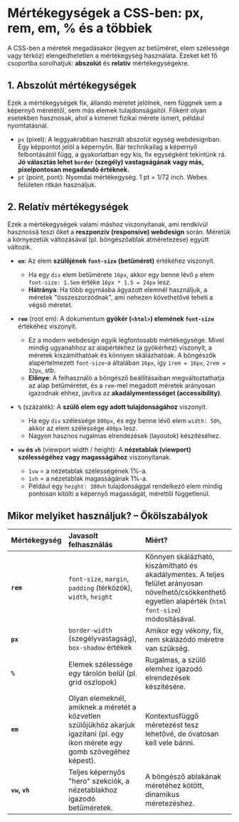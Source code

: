 # Mértékegységek a CSS-ben: px, rem, em, % és a többiek

A CSS-ben a méretek megadásakor (legyen az betűméret, elem szélessége vagy térköz) elengedhetetlen a mértékegység használata. Ezeket két fő csoportba sorolhatjuk: **abszolút** és **relatív** mértékegységekre.

## 1. Abszolút mértékegységek

Ezek a mértékegységek fix, állandó méretet jelölnek, nem függnek sem a képernyő méretétől, sem más elemek tulajdonságaitól. Főként olyan esetekben hasznosak, ahol a kimenet fizikai mérete ismert, például nyomtatásnál.

* `px` (pixel): A leggyakrabban használt abszolút egység webdesignban. Egy képpontot jelöl a képernyőn. Bár technikailag a képernyő felbontásától függ, a gyakorlatban egy kis, fix egységként tekintünk rá. **Jó választás lehet `border` (szegély) vastagságának vagy más, pixelpontosan megadandó értéknek.**
* `pt` (point, pont): Nyomdai mértékegység. 1 pt = 1/72 inch. Webes felületen ritkán használjuk.

## 2. Relatív mértékegységek

Ezek a mértékegységek valami máshoz viszonyítanak, ami rendkívül hasznossá teszi őket a **reszponzív (responsive) webdesign** során. Méretük a környezetük változásával (pl. böngészőablak átméretezése) együtt változik.

* **`em`**: Az elem **szülőjének `font-size` (betűméret)** értékéhez viszonyít.
    * Ha egy `div` elem betűmérete `16px`, akkor egy benne lévő `p` elem `font-size: 1.5em` értéke `16px * 1.5 = 24px` lesz.
    * **Hátránya**: Ha több egymásba ágyazott elemnél használjuk, a méretek "összeszorzódnak", ami nehezen követhetővé teheti a végső méretet.

* **`rem`** (root em): A dokumentum **gyökér (`<html>`) elemének `font-size`** értékéhez viszonyít.
    * Ez a modern webdesign egyik legfontosabb mértékegysége. Mivel mindig ugyanahhoz az alapértékhez (a gyökérhez) viszonyít, a méretek kiszámíthatóak és könnyen skálázhatóak. A böngészők alapértelmezett `font-size`-a általában `16px`, így `1rem = 16px`, `2rem = 32px`, stb.
    * **Előnye**: A felhasználó a böngésző beállításaiban megváltoztathatja az alap betűméretet, és a `rem`-mel megadott méretek arányosan igazodnak ehhez, javítva az **akadálymentességet (accessibility)**.

* **`%`** (százalék): A **szülő elem egy adott tulajdonságához** viszonyít.
    * Ha egy `div` szélessége `800px`, és egy benne lévő elem `width: 50%`, akkor az elem szélessége `400px` lesz.
    * Nagyon hasznos rugalmas elrendezések (layoutok) készítéséhez.

* **`vw` és `vh`** (viewport width / height): A **nézetablak (viewport) szélességéhez vagy magasságához** viszonyítanak.
    * `1vw` = a nézetablak szélességének 1%-a.
    * `1vh` = a nézetablak magasságának 1%-a.
    * Például egy `height: 100vh` tulajdonsággal rendelkező elem mindig pontosan kitölti a képernyő magasságát, mérettől függetlenül.

## Mikor melyiket használjuk? – Ökölszabályok

| Mértékegység | Javasolt felhasználás | Miért? |
| :--- | :--- | :--- |
| **`rem`** | `font-size`, `margin`, `padding` (térközök), `width`, `height` | Könnyen skálázható, kiszámítható és akadálymentes. A teljes felület arányosan növelhető/csökkenthető egyetlen alapérték (`html` `font-size`) módosításával. |
| **`px`** | `border-width` (szegélyvastagság), `box-shadow` értékek | Amikor egy vékony, fix, nem skálázódó méretre van szükség. |
| **`%`** | Elemek szélessége egy tárolón belül (pl. grid oszlopok) | Rugalmas, a szülő elemhez igazodó elrendezések készítésére. |
| **`em`** | Olyan elemeknél, amiknek a méretét a közvetlen szülőjükhöz akarjuk igazítani (pl. egy ikon mérete egy gomb szövegéhez képest). | Kontextusfüggő méretezést tesz lehetővé, de óvatosan kell vele bánni. |
| **`vw`, `vh`** | Teljes képernyős "hero" szekciók, a nézetablakhoz igazodó betűméretek. | A böngésző ablakának méretéhez kötött, dinamikus méretezéshez. |